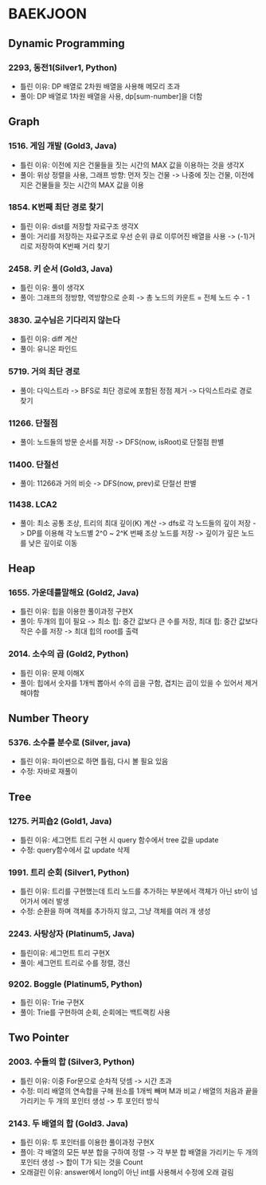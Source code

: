 # BAEKJOON

## Dynamic Programming
### 2293, 동전1(Silver1, Python)
* 틀린 이유: DP 배열로 2차원 배열을 사용해 메모리 초과
* 풀이: DP 배열로 1차원 배열을 사용, dp[sum-number]을 더함

## Graph
### 1516. 게임 개발 (Gold3, Java)
* 틀린 이유: 이전에 지은 건물들을 짓는 시간의 MAX 값을 이용하는 것을 생각X
* 풀이: 위상 정렬을 사용, 그래프 방향: 먼저 짓는 건물 -> 나중에 짓는 건물, 이전에 지은 건물들을 짓는 시간의 MAX 값을 이용

### 1854. K번째 최단 경로 찾기
* 틀린 이유: dist를 저장할 자료구조 생각X
* 풀이: 거리를 저장하는 자료구조로 우선 순위 큐로 이루어진 배열을 사용 -> (-1)거리로 저장하여 K번째 거리 찾기

### 2458. 키 순서 (Gold3, Java)
* 틀린 이유: 풀이 생각X
* 풀이: 그래프의 정방향, 역방향으로 순회 -> 총 노드의 카운트 = 전체 노드 수 - 1

### 3830. 교수님은 기다리지 않는다
* 틀린 이유: diff 계산
* 풀이: 유니온 파인드

### 5719. 거의 최단 경로
* 풀이: 다익스트라 -> BFS로 최단 경로에 포함된 정점 제거 -> 다익스트라로 경로 찾기

### 11266. 단절점
* 풀이: 노드들의 방문 순서를 저장 -> DFS(now, isRoot)로 단절점 판별

### 11400. 단절선
* 풀이: 11266과 거의 비슷 -> DFS(now, prev)로 단절선 판별

### 11438. LCA2
* 풀이: 최소 공통 조상, 트리의 최대 깊이(K) 계산 -> dfs로 각 노드들의 깊이 저장 -> DP를 이용해 각 노드별 2^0 ~ 2^K 번째 조상 노드를 저장 -> 깊이가 깊은 노드를 낮은 깊이로 이동

## Heap

### 1655. 가운데를말해요 (Gold2, Java)
* 틀린 이유: 힙을 이용한 풀이과정 구현X
* 풀이: 두개의 힙이 필요 -> 최소 힙: 중간 값보다 큰 수를 저장, 최대 힙: 중간 값보다 작은 수를 저장 -> 최대 힙의 root를 출력

### 2014. 소수의 곱 (Gold2, Python)
* 틀린 이유: 문제 이해X
* 풀이: 힙에서 숫자를 1개씩 뽑아서 수의 곱을 구함, 겹치는 곱이 있을 수 있어서 제거해야함

## Number Theory

### 5376. 소수를 분수로 (Silver, java)
* 틀린 이유: 파이썬으로 하면 틀림, 다시 볼 필요 있음
* 수정: 자바로 재풀이

## Tree

### 1275. 커피숍2 (Gold1, Java)
* 틀린 이유: 세그먼트 트리 구현 시 query 함수에서 tree 값을 update
* 수정: query함수에서 값 update 삭제

### 1991. 트리 순회 (Silver1, Python)
* 틀린 이유: 트리를 구현했는데 트리 노드를 추가하는 부분에서 객체가 아닌 str이 넘어가서 에러 발생
* 수정: 순환을 하며 객체를 추가하지 않고, 그냥 객체를 여러 개 생성

### 2243. 사탕상자 (Platinum5, Java)
* 틀린이유: 세그먼트 트리 구현X
* 풀이: 세그먼트 트리로 수를 정렬, 갱신

### 9202. Boggle (Platinum5, Python)
* 틀린 이유: Trie 구현X
* 풀이: Trie를 구현하여 순회, 순회에는 백트랙킹 사용

## Two Pointer

### 2003. 수들의 합 (Silver3, Python)
* 틀린 이유: 이중 For문으로 순차적 덧셈 -> 시간 초과
* 수정: 미리 배열의 연속합을 구해 원소를 1개씩 빼며 M과 비교 / 배열의 처음과 끝을 가리키는 두 개의 포인터 생성 -> 투 포인터 방식

### 2143. 두 배열의 합 (Gold3. Java)
* 틀린 이유: 투 포인터를 이용한 풀이과정 구현X
* 플이: 각 배열의 모든 부분 합을 구하여 정렬 -> 각 부분 합 배열을 가리키는 두 개의 포인터 생성 -> 합이 T가 되는 것을 Count
* 오래걸린 이유: answer에서 long이 아닌 int를 사용해서 수정에 오래 걸림
